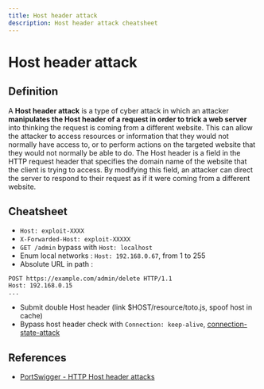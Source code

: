 ```yaml
---
title: Host header attack
description: Host header attack cheatsheet
---
```


# Host header attack

## Definition

A **Host header attack** is a type of cyber attack in which an attacker **manipulates the Host header of a request in order to trick a web server** into thinking the request is coming from a different website. This can allow the attacker to access resources or information that they would not normally have access to, or to perform actions on the targeted website that they would not normally be able to do. The Host header is a field in the HTTP request header that specifies the domain name of the website that the client is trying to access. By modifying this field, an attacker can direct the server to respond to their request as if it were coming from a different website.

## Cheatsheet

- `Host: exploit-XXXX`
- `X-Forwarded-Host: exploit-XXXXX`
- `GET /admin` bypass with `Host: localhost`
- Enum local networks : `Host: 192.168.0.67`, from 1 to 255
- Absolute URL in path :

```
POST https://example.com/admin/delete HTTP/1.1
Host: 192.168.0.15
...
```

- Submit double Host header (link $HOST/resource/toto.js, spoof host in cache)
- Bypass host header check with `Connection: keep-alive`, [connection-state-attack](https://portswigger.net/web-security/host-header/exploiting/lab-host-header-host-validation-bypass-via-connection-state-attack)

## References

- [PortSwigger - HTTP Host header attacks](https://portswigger.net/web-security/host-header)
